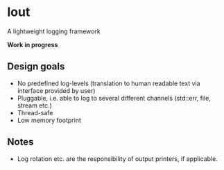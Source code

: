 # lout
A lightweight logging framework

****Work in progress****

## Design goals
* No predefined log-levels (translation to human readable text via interface provided by user)
* Pluggable, i.e. able to log to several different channels (std::err, file, stream etc.)
* Thread-safe
* Low memory footprint

## Notes
* Log rotation etc. are the responsibility of output printers, if applicable.